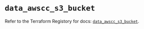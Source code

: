 # `data_awscc_s3_bucket`

Refer to the Terraform Registory for docs: [`data_awscc_s3_bucket`](https://registry.terraform.io/providers/hashicorp/awscc/0.70.0/docs/data-sources/s3_bucket).

